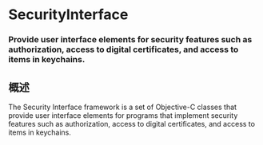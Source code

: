 # SecurityInterface
### Provide user interface elements for security features such as authorization, access to digital certificates, and access to items in keychains.
## 概述
The Security Interface framework is a set of Objective-C classes that provide user interface elements for programs that implement security features such as authorization, access to digital certificates, and access to items in keychains.
